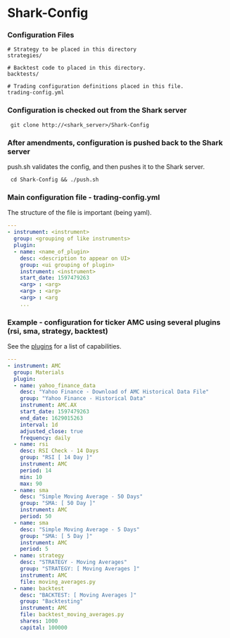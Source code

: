 # Shark-Config

### Configuration Files

```
# Strategy to be placed in this directory
strategies/

# Backtest code to placed in this directory.
backtests/

# Trading configuration definitions placed in this file.
trading-config.yml
```

### Configuration is checked out from the Shark server

```
 git clone http://<shark_server>/Shark-Config
```

### After amendments, configuration is pushed back to the Shark server

push.sh validates the config, and then pushes it to the Shark server.

```
 cd Shark-Config && ./push.sh
```

### Main configuration file - trading-config.yml

The structure of the file is important (being yaml).


```yaml
---
- instrument: <instrument>
  group: <grouping of like instruments>
  plugin:
  - name: <name_of_plugin>
    desc: <description to appear on UI>
    group: <ui grouping of plugin>
    instrument: <instrument>
    start_date: 1597479263
    <arg> : <arg>
    <arg> : <arg>
    <arg> : <arg
    ...
```

### Example - configuration for ticker AMC using several plugins (rsi, sma, strategy, backtest)

See the [plugins](https://github.com/danielneil/Shark/blob/main/doc/README.PLUGINS.md) for a list of capabilities.

```yaml
---
- instrument: AMC
  group: Materials
  plugin:
  - name: yahoo_finance_data
    desc: "Yahoo Finance - Download of AMC Historical Data File"
    group: "Yahoo Finance - Historical Data"
    instrument: AMC.AX
    start_date: 1597479263
    end_date: 1629015263
    interval: 1d
    adjusted_close: true
    frequency: daily
  - name: rsi
    desc: RSI Check - 14 Days
    group: "RSI [ 14 Day ]"
    instrument: AMC
    period: 14
    min: 10
    max: 90
  - name: sma
    desc: "Simple Moving Average - 50 Days"
    group: "SMA: [ 50 Day ]"
    instrument: AMC
    period: 50
  - name: sma
    desc: "Simple Moving Average - 5 Days"
    group: "SMA: [ 5 Day ]"
    instrument: AMC
    period: 5
  - name: strategy
    desc: "STRATEGY - Moving Averages"
    group: "STRATEGY: [ Moving Averages ]"
    instrument: AMC
    file: moving_averages.py
  - name: backtest
    desc: "BACKTEST: [ Moving Averages ]"
    group: "Backtesting"
    instrument: AMC
    file: backtest_moving_averages.py
    shares: 1000
    capital: 100000
```
